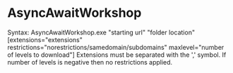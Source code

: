 # AsyncAwaitWorkshop
Syntax:
AsyncAwaitWorkshop.exe "starting url" "folder location" [extensions="extensions" restrictions="norestrictions/samedomain/subdomains" maxlevel="number of levels to download"]
Extensions must be separated with the ',' symbol.
If number of levels is negative then no restrictions applied.
